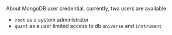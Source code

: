 About MongoDB user credential, currently, two users are available

* `root` as a system administrator
* `quant` as a user limited access to db `universe` and `instrument`
